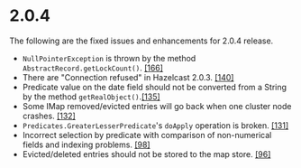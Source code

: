 

# 2.0.4


The following are the fixed issues and enhancements for 2.0.4 release.

- `NullPointerException` is thrown by the method `AbstractRecord.getLockCount()`. <a href="https://github.com/hazelcast/hazelcast/issues/166" target="_blank">[166]</a>
- There are "Connection refused" in Hazelcast 2.0.3. <a href="https://github.com/hazelcast/hazelcast/issues/140" target="_blank">[140]</a>
- Predicate value on the date field should not be converted from a String by the method `getRealObject()`.<a href="https://github.com/hazelcast/hazelcast/issues/135" target="_blank">[135]</a>
- Some IMap removed/evicted entries will go back when one cluster node crashes. <a href="https://github.com/hazelcast/hazelcast/issues/132" target="_blank">[132]</a>
- `Predicates.GreaterLesserPredicate`'s `doApply` operation is broken. <a href="https://github.com/hazelcast/hazelcast/issues/131" target="_blank">[131]</a>
- Incorrect selection by predicate with comparison of non-numerical fields and indexing problems. <a href="https://github.com/hazelcast/hazelcast/issues/98" target="_blank">[98]</a>
- Evicted/deleted entries should not be stored to the map store. <a href="https://github.com/hazelcast/hazelcast/issues/96" target="_blank">[96]</a>

